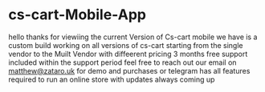 # cs-cart-Mobile-App
hello thanks for viewiing the current Version of Cs-cart mobile we have is a custom build working on all versions of cs-cart starting from the single vendor to the Muilt Vendor with diffeerent pricing 3 months free support included within the support period 
feel free to reach out our email on matthew@zataro.uk for demo and purchases or telegram 
has all features required to run an online store with updates always coming up 
